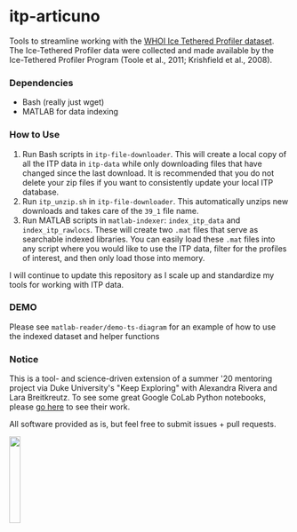 # itp-articuno
Tools to streamline working with the [WHOI Ice Tethered Profiler dataset](https://www2.whoi.edu/site/itp/). The Ice-Tethered Profiler data were collected and made available by the Ice-Tethered Profiler Program (Toole et al., 2011; Krishfield et al., 2008).

### Dependencies

- Bash (really just wget)
- MATLAB for data indexing

### How to Use

1. Run Bash scripts in `itp-file-downloader`. This will create a local copy of all the ITP data in `itp-data` while only downloading files that have changed since the last download. It is recommended that you do not delete your zip files if you want to consistently update your local ITP database.
2. Run `itp_unzip.sh` in `itp-file-downloader`. This automatically unzips new downloads and takes care of the `39_1` file name.
3. Run MATLAB scripts in `matlab-indexer`: `index_itp_data` and `index_itp_rawlocs`. These will create two `.mat` files that serve as searchable indexed libraries. You can easily load these `.mat` files into any script where you would like to use the ITP data, filter for the profiles of interest, and then only load those into memory.

I will continue to update this repository as I scale up and standardize my tools for working with ITP data.

### DEMO

Please see `matlab-reader/demo-ts-diagram` for an example of how to use the indexed dataset and helper functions

### Notice

This is a tool- and science-driven extension of a summer '20 mentoring project via Duke University's "Keep Exploring" with Alexandra Rivera and Lara Breitkreutz. To see some great Google CoLab Python notebooks, please [go here](https://github.com/explore-ITP/explore-itp.github.io/tree/master/tutorials) to see their work.

All software provided as is, but feel free to submit issues + pull requests.

<img src="https://user-images.githubusercontent.com/14619414/207723957-309bb05b-8bf3-4bed-adac-064d3d708c05.png" width=20% height=20%>
